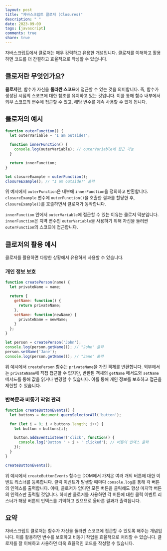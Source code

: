 ```yaml
---
layout: post
title: "자바스크립트 클로저 (Closures)"
description: " "
date: 2023-09-09
tags: [javascript]
comments: true
share: true
---
```


자바스크립트에서 클로저는 매우 강력하고 유용한 개념입니다. 클로저를 이해하고 활용하면 코드를 더 간결하고 효율적으로 작성할 수 있습니다. 

## 클로저란 무엇인가요?

**클로저**란, 함수가 자신을 **둘러싼 스코프**에 접근할 수 있는 것을 의미합니다. 즉, 함수가 생성된 시점의 스코프에 대한 참조를 유지하고 있는 것입니다. 이를 통해 함수 내부에서 외부 스코프의 변수에 접근할 수 있고, 해당 변수를 계속 사용할 수 있게 됩니다.

## 클로저의 예시

```javascript
function outerFunction() {
  let outerVariable = 'I am outside!';

  function innerFunction() {
    console.log(outerVariable); // outerVariable에 접근 가능
  }

  return innerFunction;
}

let closureExample = outerFunction();
closureExample(); // "I am outside!" 출력
```

위 예시에서 `outerFunction`은 내부에 `innerFunction`을 정의하고 반환합니다. `closureExample` 변수에 `outerFunction()`을 호출한 결과를 할당한 후, `closureExample()`를 호출하면서 클로저가 동작합니다.

`innerFunction` 안에서 `outerVariable`에 접근할 수 있는 이유는 클로저 덕분입니다. `innerFunction`은 지역 변수인 `outerVariable`을 사용하기 위해 자신을 둘러싼 `outerFunction`의 스코프에 접근합니다.

## 클로저의 활용 예시

클로저를 활용하면 다양한 상황에서 유용하게 사용할 수 있습니다. 

### 개인 정보 보호

```javascript
function createPerson(name) {
  let privateName = name;

  return {
    getName: function() {
      return privateName;
    },
    setName: function(newName) {
      privateName = newName;
    }
  };
}

let person = createPerson('John');
console.log(person.getName()); // "John" 출력
person.setName('Jane');
console.log(person.getName()); // "Jane" 출력
```

위 예시에서 `createPerson` 함수는 `privateName`을 가진 객체를 반환합니다. 외부에서는 `privateName`에 직접 접근할 수 없지만, 반환된 객체의 `getName` 메서드와 `setName` 메서드를 통해 값을 읽거나 변경할 수 있습니다. 이를 통해 개인 정보를 보호하고 접근을 제한할 수 있습니다.

### 반복문과 비동기 작업 관리

```javascript
function createButtonEvents() {
  let buttons = document.querySelectorAll('button');

  for (let i = 0; i < buttons.length; i++) {
    let button = buttons[i];

    button.addEventListener('click', function() {
      console.log('Button ' + i + ' clicked'); // 버튼의 인덱스 출력
    });
  }
}

createButtonEvents();
```

위 예시에서 `createButtonEvents` 함수는 DOM에서 가져온 여러 개의 버튼에 대한 이벤트 리스너를 등록합니다. 클릭 이벤트가 발생할 때마다 `console.log`를 통해 각 버튼의 인덱스를 출력합니다. 이때, 클로저가 없다면 모든 버튼을 클릭해도 항상 마지막 버튼의 인덱스만 출력될 것입니다. 하지만 클로저를 사용하면 각 버튼에 대한 클릭 이벤트 리스너가 해당 버튼의 인덱스를 기억하고 있으므로 올바른 결과가 출력됩니다.

## 요약

자바스크립트 클로저는 함수가 자신을 둘러싼 스코프에 접근할 수 있도록 해주는 개념입니다. 이를 활용하면 변수를 보호하고 비동기 작업을 효율적으로 처리할 수 있습니다. 클로저를 잘 이해하고 사용하면 더욱 효율적인 코드를 작성할 수 있습니다.